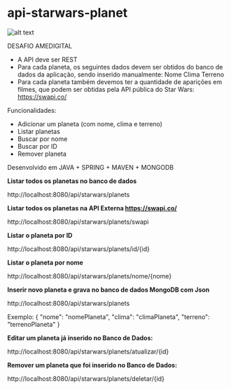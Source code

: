 # api-starwars-planet

![alt text](https://ci6.googleusercontent.com/proxy/hH3anIPi37J_hCimvXvvnpbIHogCKfBEOTV8H8irArtqxgzatfPmcNSjT9lCKfKCeAlK9KzI5fqPGG-_XSAD4h1tdWZgOpySfceRpT2WuZ-2_GRS2czq7lTjNO3wnl3OtzRd3U1EWMzDlg0HRfg6YfLzUvwbFotn=s0-d-e1-ft#http://img.americanas.com.br/gentegestao/2018/Com-interna/G&G/Recrutamento/Desafio_Star-Wars_back.png)

DESAFIO AMEDIGITAL

- A API deve ser REST
- Para cada planeta, os seguintes dados devem ser obtidos do banco de dados da aplicação, sendo inserido manualmente:
Nome
Clima
Terreno
- Para cada planeta também devemos ter a quantidade de aparições em filmes, que podem ser obtidas pela API pública do Star Wars: https://swapi.co/


Funcionalidades: 
- Adicionar um planeta (com nome, clima e terreno)
- Listar planetas
- Buscar por nome
- Buscar por ID
- Remover planeta

Desenvolvido em JAVA + SPRING + MAVEN + MONGODB

**Listar todos os planetas no banco de dados**

http://localhost:8080/api/starwars/planets

**Listar todos os planetas na API Externa https://swapi.co/**

http://localhost:8080/api/starwars/planets/swapi

**Listar o planeta por ID**

http://localhost:8080/api/starwars/planets/id/{id}

**Listar o planeta por nome**

http://localhost:8080/api/starwars/planets/nome/{nome}

**Inserir novo planeta e grava no banco de dados MongoDB com Json**

http://localhost:8080/api/starwars/planets

Exemplo:
 {
    "nome": "nomePlaneta",
    "clima": "climaPlaneta",
    "terreno": "terrenoPlaneta"
  }
  
  **Editar um planeta já inserido no Banco de Dados:**
  
  http://localhost:8080/api/starwars/planets/atualizar/{id}
  
 **Remover um planeta que foi inserido no Banco de Dados:**
  
  http://localhost:8080/api/starwars/planets/deletar/{id}
  
  
  
  
  
